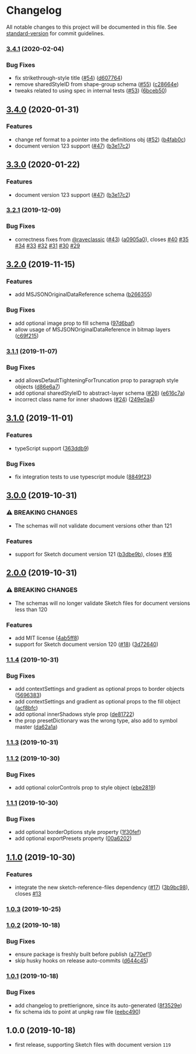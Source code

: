 # Changelog

All notable changes to this project will be documented in this file. See [standard-version](https://github.com/conventional-changelog/standard-version) for commit guidelines.

### [3.4.1](https://github.com/sketch-hq/sketch-file-format/compare/v3.4.0...v3.4.1) (2020-02-04)


### Bug Fixes

* fix strikethrough-style title ([#54](https://github.com/sketch-hq/sketch-file-format/issues/54)) ([d607764](https://github.com/sketch-hq/sketch-file-format/commit/d60776493e944831bf8638e5d3ff441aa66e9b98))
* remove sharedStyleID from shape-group schema ([#55](https://github.com/sketch-hq/sketch-file-format/issues/55)) ([c28664e](https://github.com/sketch-hq/sketch-file-format/commit/c28664ef45d2322df33db99b083da887ea2a65aa))
* tweaks related to using spec in internal tests ([#53](https://github.com/sketch-hq/sketch-file-format/issues/53)) ([6bceb50](https://github.com/sketch-hq/sketch-file-format/commit/6bceb50486826e194076d5762dcb65ad6c69044e))

## [3.4.0](https://github.com/sketch-hq/sketch-file-format/compare/v3.2.1...v3.4.0) (2020-01-31)


### Features

* change ref format to a pointer into the definitions obj ([#52](https://github.com/sketch-hq/sketch-file-format/issues/52)) ([b4fab0c](https://github.com/sketch-hq/sketch-file-format/commit/b4fab0c855eaee00380639f91b19b34b1cd4d7b5))
* document version 123 support ([#47](https://github.com/sketch-hq/sketch-file-format/issues/47)) ([b3e17c2](https://github.com/sketch-hq/sketch-file-format/commit/b3e17c2b2ccaf9e9f719b04cc8cf6ae12a4a5870))

## [3.3.0](https://github.com/sketch-hq/sketch-file-format/compare/v3.2.1...v3.3.0) (2020-01-22)


### Features

* document version 123 support ([#47](https://github.com/sketch-hq/sketch-file-format/issues/47)) ([b3e17c2](https://github.com/sketch-hq/sketch-file-format/commit/b3e17c2b2ccaf9e9f719b04cc8cf6ae12a4a5870))

### [3.2.1](https://github.com/sketch-hq/sketch-file-format/compare/v3.2.0...v3.2.1) (2019-12-09)


### Bug Fixes

* correctness fixes from [@raveclassic](https://github.com/raveclassic) ([#43](https://github.com/sketch-hq/sketch-file-format/issues/43)) ([a0905a0](https://github.com/sketch-hq/sketch-file-format/commit/a0905a02af70bd589777bf68825c41e1d5048047)), closes [#40](https://github.com/sketch-hq/sketch-file-format/issues/40) [#35](https://github.com/sketch-hq/sketch-file-format/issues/35) [#34](https://github.com/sketch-hq/sketch-file-format/issues/34) [#33](https://github.com/sketch-hq/sketch-file-format/issues/33) [#32](https://github.com/sketch-hq/sketch-file-format/issues/32) [#31](https://github.com/sketch-hq/sketch-file-format/issues/31) [#30](https://github.com/sketch-hq/sketch-file-format/issues/30) [#29](https://github.com/sketch-hq/sketch-file-format/issues/29)

## [3.2.0](https://github.com/sketch-hq/sketch-file-format/compare/v3.1.1...v3.2.0) (2019-11-15)


### Features

* add MSJSONOriginalDataReference schema ([b266355](https://github.com/sketch-hq/sketch-file-format/commit/b266355fea705bb347d68758dadd3e33094ca316))


### Bug Fixes

* add optional image prop to fill schema ([97d6baf](https://github.com/sketch-hq/sketch-file-format/commit/97d6baf61de49cc1563ae270c5a8a9c1f7c0b5ac))
* allow usage of MSJSONOriginalDataReference in bitmap layers ([c69f215](https://github.com/sketch-hq/sketch-file-format/commit/c69f215b80c8c8e5ea023a7a34d6a5e4d1a2d063))

### [3.1.1](https://github.com/sketch-hq/sketch-file-format/compare/v3.1.0...v3.1.1) (2019-11-07)


### Bug Fixes

* add allowsDefaultTighteningForTruncation prop to paragraph style objects ([d86e6a7](https://github.com/sketch-hq/sketch-file-format/commit/d86e6a7ea9d7b63031298205ef6f8caeac54ad9a))
* add optional sharedStyleID to abstract-layer schema  ([#26](https://github.com/sketch-hq/sketch-file-format/issues/26)) ([e616c7a](https://github.com/sketch-hq/sketch-file-format/commit/e616c7a9b7ac844559972b63147cdf33f7ec5ec3))
* incorrect class name for inner shadows ([#24](https://github.com/sketch-hq/sketch-file-format/issues/24)) ([249e0a4](https://github.com/sketch-hq/sketch-file-format/commit/249e0a45b0cb69f9914f0561dffd5c8e717d976d))

## [3.1.0](https://github.com/sketch-hq/sketch-file-format/compare/v3.0.0...v3.1.0) (2019-11-01)


### Features

* typeScript support ([363ddb9](https://github.com/sketch-hq/sketch-file-format/commit/363ddb962cbd2961896bafbec8a681d2c34c86eb))


### Bug Fixes

* fix integration tests to use typescript module ([8849f23](https://github.com/sketch-hq/sketch-file-format/commit/8849f23f0b8abb8ed1cb31e2f9c26ae655faf070))

## [3.0.0](https://github.com/sketch-hq/sketch-file-format/compare/v2.0.0...v3.0.0) (2019-10-31)


### ⚠ BREAKING CHANGES

* The schemas will not validate document versions other than 121

### Features

* support for Sketch document version 121 ([b3dbe9b](https://github.com/sketch-hq/sketch-file-format/commit/b3dbe9b01d259e16b09080575f898f50d563bcde)), closes [#16](https://github.com/sketch-hq/sketch-file-format/issues/16)

## [2.0.0](https://github.com/sketch-hq/sketch-file-format/compare/v1.1.4...v2.0.0) (2019-10-31)


### ⚠ BREAKING CHANGES

* The schemas will no longer validate Sketch files for document versions less than 120

### Features

* add MIT license ([4ab5ff8](https://github.com/sketch-hq/sketch-file-format/commit/4ab5ff82e417077ffc06416312bbe1e8e3214c3d))
* support for Sketch document version 120 ([#18](https://github.com/sketch-hq/sketch-file-format/issues/18)) ([3d72640](https://github.com/sketch-hq/sketch-file-format/commit/3d726406bfe6a3c2a5803213cc3c6cbe906f29ff))

### [1.1.4](https://github.com/sketch-hq/sketch-file-format/compare/v1.1.3...v1.1.4) (2019-10-31)


### Bug Fixes

* add contextSettings and gradient as optional props to border objects ([5696383](https://github.com/sketch-hq/sketch-file-format/commit/569638390f5002447670ecb9342e624ec6d03223))
* add contextSettings and gradient as optional props to the fill object ([acf8bfc](https://github.com/sketch-hq/sketch-file-format/commit/acf8bfc6a2ae210179049a038842a0d879e21d10))
* add optional innerShadows style prop ([de81722](https://github.com/sketch-hq/sketch-file-format/commit/de8172260d331fc5e16df5ec186d44a53997ee69))
* the prop presetDictionary was the wrong type, also add to symbol master ([da62a1a](https://github.com/sketch-hq/sketch-file-format/commit/da62a1aee46b344f73272ead1d675d6564c95a7d))

### [1.1.3](https://github.com/sketch-hq/sketch-file-format/compare/v1.1.2...v1.1.3) (2019-10-31)

### [1.1.2](https://github.com/sketch-hq/sketch-file-format/compare/v1.1.1...v1.1.2) (2019-10-30)


### Bug Fixes

* add optional colorControls prop to style object ([ebe2819](https://github.com/sketch-hq/sketch-file-format/commit/ebe28199df54445ac8e7ecb87319fa3d5cf71f6a))

### [1.1.1](https://github.com/sketch-hq/sketch-file-format/compare/v1.1.0...v1.1.1) (2019-10-30)


### Bug Fixes

* add optional borderOptions style property ([1f30fef](https://github.com/sketch-hq/sketch-file-format/commit/1f30fef7d550bd9feb96ffb49bd8de21b8111a46))
* add optional exportPresets property ([00a6202](https://github.com/sketch-hq/sketch-file-format/commit/00a62022806ed6da0ba5aec3cf5454ade0a7dbac))

## [1.1.0](https://github.com/sketch-hq/sketch-file-format/compare/v1.0.3...v1.1.0) (2019-10-30)


### Features

* integrate the new sketch-reference-files dependency ([#17](https://github.com/sketch-hq/sketch-file-format/issues/17)) ([3b9bc98](https://github.com/sketch-hq/sketch-file-format/commit/3b9bc9891092ca63ae94d17ada9811908ac53d49)), closes [#13](https://github.com/sketch-hq/sketch-file-format/issues/13)

### [1.0.3](https://github.com/sketch-hq/sketch-file-format/compare/v1.0.2...v1.0.3) (2019-10-25)

### [1.0.2](https://github.com/sketch-hq/sketch-file-format/compare/v1.0.1...v1.0.2) (2019-10-18)


### Bug Fixes

* ensure package is freshly built before publish ([a770ef1](https://github.com/sketch-hq/sketch-file-format/commit/a770ef1117c6c61b082b865c780e3b9002a3b043))
* skip husky hooks on release auto-commits ([d644c45](https://github.com/sketch-hq/sketch-file-format/commit/d644c45f8a100291c87a1b1a0fdd2ca99935d429))

### [1.0.1](https://github.com/sketch-hq/sketch-file-format/compare/v1.0.0...v1.0.1) (2019-10-18)


### Bug Fixes

* add changelog to prettierignore, since its auto-generated ([8f3529e](https://github.com/sketch-hq/sketch-file-format/commit/8f3529e857fe76a5ba294291cdba08a34cab83ff))
* fix schema ids to point at unpkg raw file ([eebc490](https://github.com/sketch-hq/sketch-file-format/commit/eebc490adc7b8c8df468d33141a99393d083d8bd))

## 1.0.0 (2019-10-18)

* first release, supporting Sketch files with document version `119`